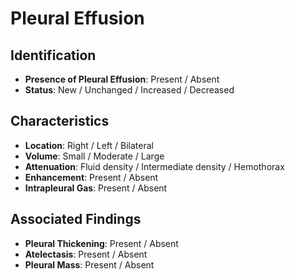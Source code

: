 
# Pleural Effusion

## Identification
- **Presence of Pleural Effusion**: Present / Absent
- **Status**: New / Unchanged / Increased / Decreased

## Characteristics
- **Location**: Right / Left / Bilateral
- **Volume**: Small / Moderate / Large
- **Attenuation**: Fluid density <!--simple--> / Intermediate density <!--complex--> / Hemothorax
- **Enhancement**: Present / Absent
- **Intrapleural Gas**: Present / Absent

## Associated Findings
- **Pleural Thickening**: Present / Absent
- **Atelectasis**: Present / Absent
- **Pleural Mass**: Present / Absent
